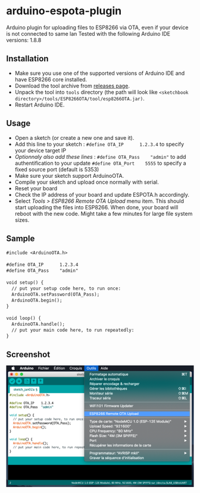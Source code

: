 
# arduino-espota-plugin
Arduino plugin for uploading files to ESP8266 via OTA, even if your device is not connected to same lan
Tested with the following Arduino IDE versions: 1.8.8

## Installation
- Make sure you use one of the supported versions of Arduino IDE and have ESP8266 core installed.
- Download the tool archive from [releases page](https://github.com/SmartBlug/arduino-espota-plugin/releases/latest).
- Unpack the tool into `tools` directory (the path will look like `<sketchbook directory>/tools/ESP8266OTA/tool/esp8266OTA.jar)`.
- Restart Arduino IDE. 

## Usage
- Open a sketch (or create a new one and save it).
- Add this line to your sketch :
`#define OTA_IP      1.2.3.4` to specify your device target IP
- *Optionnaly also add these lines* :
`#define OTA_Pass    "admin"` to add authentification to your update
`#define OTA_Port    5555` to specify a fixed source port (default is 5353)
- Make sure your sketch support ArduinoOTA.
- Compile your sketch and upload once normally with serial.
- Reset your board
- Check the IP address of your board and update ESPOTA.h accordingly.
- Select *Tools > ESP8266 Remote OTA Upload* menu item. This should start uploading the files into ESP8266.
  When done, your board will reboot with the new code. Might take a few minutes for large file system sizes.

## Sample
```
#include <ArduinoOTA.h>

#define OTA_IP      1.2.3.4
#define OTA_Pass    "admin"

void setup() {
  // put your setup code here, to run once:
  ArduinoOTA.setPassword(OTA_Pass);
  ArduinoOTA.begin();
}

void loop() {
  ArduinoOTA.handle();
  // put your main code here, to run repeatedly:
}
```

## Screenshot

![Screenshot](screenshot.png)

